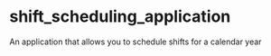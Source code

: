 # shift_scheduling_application
An application that allows you to schedule shifts for a calendar year
